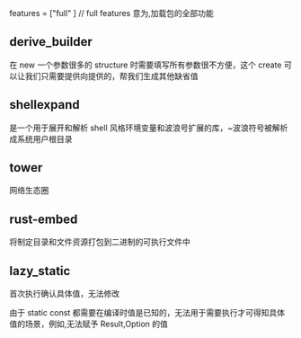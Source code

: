 features = ["full" ] // full features 意为,加载包的全部功能

## derive_builder

在 new 一个参数很多的 structure 时需要填写所有参数很不方便，这个 create 可以让我们只需要提供向提供的，帮我们生成其他缺省值

## shellexpand

是一个用于展开和解析 shell 风格环境变量和波浪号扩展的库，~波浪符号被解析成系统用户根目录

## tower

网络生态圈

## rust-embed

将制定目录和文件资源打包到二进制的可执行文件中

## lazy_static

首次执行确认具体值，无法修改

由于 static const 都需要在编译时值是已知的，无法用于需要执行才可得知具体值的场景，例如,无法赋予 Result,Option 的值
